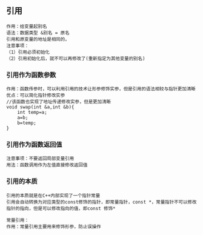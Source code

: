 ## 引用
```
作用：给变量起别名
语法：数据类型 &别名 = 原名
引用和原变量的地址是相同的，
注意事项：
（1）引用必须初始化
（2）引用初始化后，就不可以再修改了(重新指定为其他变量的别名)
```

### 引用作为函数参数
```
作用：函数传参时，可以利用引用的技术让形参修饰实参，但是引用的语法相较与指针更加清晰
优点：可以简化指针修改实参
//该函数也实现了地址传递修改实参，但是更加清晰
void swap(int &a,int &b){
    int temp=a;
    a=b;
    b=temp;
}
```

### 引用作为函数返回值
```
注意事项：不要返回局部变量引用
用法：函数调用作为左值直接修改返回值
```

### 引用的本质
```
引用的本质就是在C++内部实现了一个指针常量
引用会自动转换为对应类型的const修饰的指针，即常量指针，const *，常量指针不可以修改指针的指向，但是可以修改指向的值，即const 修饰*

常量引用：
作用：常量引用主要用来修饰形参，防止误操作
```

